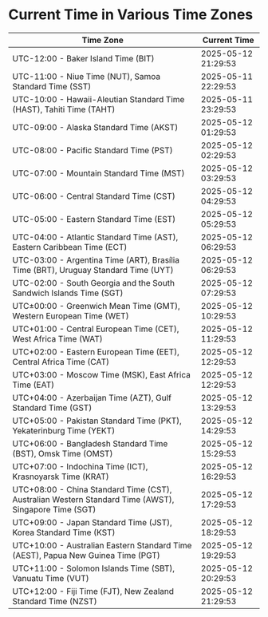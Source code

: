 # Current Time in Various Time Zones

| Time Zone | Current Time |
|-----------|--------------|
| UTC-12:00 - Baker Island Time (BIT) | 2025-05-12 21:29:53 |
| UTC-11:00 - Niue Time (NUT), Samoa Standard Time (SST) | 2025-05-11 22:29:53 |
| UTC-10:00 - Hawaii-Aleutian Standard Time (HAST), Tahiti Time (TAHT) | 2025-05-11 23:29:53 |
| UTC-09:00 - Alaska Standard Time (AKST) | 2025-05-12 01:29:53 |
| UTC-08:00 - Pacific Standard Time (PST) | 2025-05-12 02:29:53 |
| UTC-07:00 - Mountain Standard Time (MST) | 2025-05-12 03:29:53 |
| UTC-06:00 - Central Standard Time (CST) | 2025-05-12 04:29:53 |
| UTC-05:00 - Eastern Standard Time (EST) | 2025-05-12 05:29:53 |
| UTC-04:00 - Atlantic Standard Time (AST), Eastern Caribbean Time (ECT) | 2025-05-12 06:29:53 |
| UTC-03:00 - Argentina Time (ART), Brasília Time (BRT), Uruguay Standard Time (UYT) | 2025-05-12 06:29:53 |
| UTC-02:00 - South Georgia and the South Sandwich Islands Time (SGT) | 2025-05-12 07:29:53 |
| UTC±00:00 - Greenwich Mean Time (GMT), Western European Time (WET) | 2025-05-12 10:29:53 |
| UTC+01:00 - Central European Time (CET), West Africa Time (WAT) | 2025-05-12 11:29:53 |
| UTC+02:00 - Eastern European Time (EET), Central Africa Time (CAT) | 2025-05-12 12:29:53 |
| UTC+03:00 - Moscow Time (MSK), East Africa Time (EAT) | 2025-05-12 12:29:53 |
| UTC+04:00 - Azerbaijan Time (AZT), Gulf Standard Time (GST) | 2025-05-12 13:29:53 |
| UTC+05:00 - Pakistan Standard Time (PKT), Yekaterinburg Time (YEKT) | 2025-05-12 14:29:53 |
| UTC+06:00 - Bangladesh Standard Time (BST), Omsk Time (OMST) | 2025-05-12 15:29:53 |
| UTC+07:00 - Indochina Time (ICT), Krasnoyarsk Time (KRAT) | 2025-05-12 16:29:53 |
| UTC+08:00 - China Standard Time (CST), Australian Western Standard Time (AWST), Singapore Time (SGT) | 2025-05-12 17:29:53 |
| UTC+09:00 - Japan Standard Time (JST), Korea Standard Time (KST) | 2025-05-12 18:29:53 |
| UTC+10:00 - Australian Eastern Standard Time (AEST), Papua New Guinea Time (PGT) | 2025-05-12 19:29:53 |
| UTC+11:00 - Solomon Islands Time (SBT), Vanuatu Time (VUT) | 2025-05-12 20:29:53 |
| UTC+12:00 - Fiji Time (FJT), New Zealand Standard Time (NZST) | 2025-05-12 21:29:53 |
